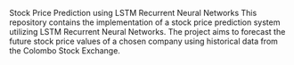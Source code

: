 Stock Price Prediction using LSTM Recurrent Neural Networks
This repository contains the implementation of a stock price prediction system utilizing LSTM Recurrent Neural Networks. The project aims to forecast the future stock price values of a chosen company using historical data from the Colombo Stock Exchange.
